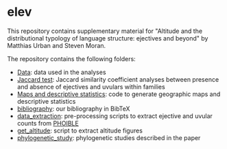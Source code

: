 # elev

This repository contains supplementary material for "Altitude and the distributional typology of language structure: ejectives and beyond" by Matthias Urban and Steven Moran.

The repository contains the following folders:

* [Data](Data): data used in the analyses
* [Jaccard test](Jaccard%20test): Jaccard similarity coefficient analyses between presence and absence of ejectives and uvulars within families
* [Maps and descriptive statistics](Maps%20and%20descriptive%20statistics): code to generate geographic maps and descriptive statistics
* [bibliography](bibliography): our bibliography in BibTeX
* [data_extraction](data_extraction): pre-processing scripts to extract ejective and uvular counts from [PHOIBLE](https://phoible.org/)
* [get_altitude](get_altitude): script to extract altitude figures
* [phylogenetic_study](phylogenetic_study): phylogenetic studies described in the paper
